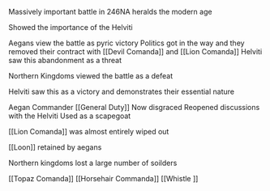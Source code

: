 Massively important battle in 246NA
heralds the modern age

Showed the importance of the Helviti

Aegans view the battle as pyric victory
Politics got in the way and they removed their contract with [[Devil Comanda]] and [[Lion Comanda]]
Helviti saw this abandonment as a threat

Northern Kingdoms viewed the battle as a defeat

Helviti saw this as a victory and demonstrates their essential nature

Aegan Commander [[General Duty]] 
Now disgraced
Reopened discussions with the Helviti
Used as a scapegoat

[[Lion Comanda]] was almost entirely wiped out

[[Loon]] retained by aegans 

Northern kingdoms lost a large number of soilders

[[Topaz Comanda]]
[[Horsehair Commanda]]
[[Whistle ]]
